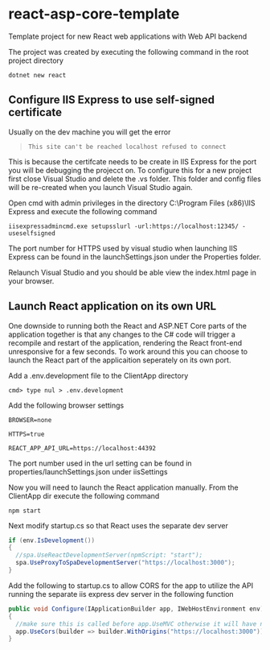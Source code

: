 # react-asp-core-template
Template project for new React web applications with Web API backend

The project was created by executing the following command in the root project directory

  `dotnet new react`
  
## Configure IIS Express to use self-signed certificate
Usually on the dev machine you will get the error 

>`This site can't be reached localhost refused to connect` 

This is because the certifcate needs to be create in IIS Express for the port you will be debugging the projecct on.  To configure this for a new project first close Visual Studio and delete the .vs folder. This folder and config files will be re-created when you launch Visual Studio again.

Open cmd with admin privileges in the directory C:\Program Files (x86)\IIS Express and execute the following command

`iisexpressadmincmd.exe setupsslurl -url:https://localhost:12345/ -useselfsigned` 

The port number for HTTPS used by visual studio when launching IIS Express can be found in the launchSettings.json under the Properties folder.

Relaunch Visual Studio and you should be able view the index.html page in your browser.

## Launch React application on its own URL
One downside to running both the React and ASP.NET Core parts of the application together is that any changes to the C# code will trigger a recompile and restart of the application, rendering the React front-end unresponsive for a few seconds.  To work around this you can choose to launch the React part of the applicaition seperately on its own port.

Add a .env.development file to the ClientApp directory

`cmd> type nul > .env.development`

Add the following browser settings

`BROWSER=none`

`HTTPS=true`

`REACT_APP_API_URL=https://localhost:44392`

The port number used in the url setting can be found in properties/launchSettings.json under iisSettings

Now you will need to launch the React application manually.  From the ClientApp dir execute the following command

`npm start`

Next modify startup.cs so that React uses the separate dev server

```c#
if (env.IsDevelopment())
{
  //spa.UseReactDevelopmentServer(npmScript: "start");
  spa.UseProxyToSpaDevelopmentServer("https://localhost:3000");
}
```

Add the following to startup.cs to allow CORS for the app to utilize the API running the separate iis express dev server in the following function

```c#
public void Configure(IApplicationBuilder app, IWebHostEnvironment env)
{
  //make sure this is called before app.UseMVC otherwise it will have no effect on the incoming requests
  app.UseCors(builder => builder.WithOrigins("https://localhost:3000"));  
}
```

